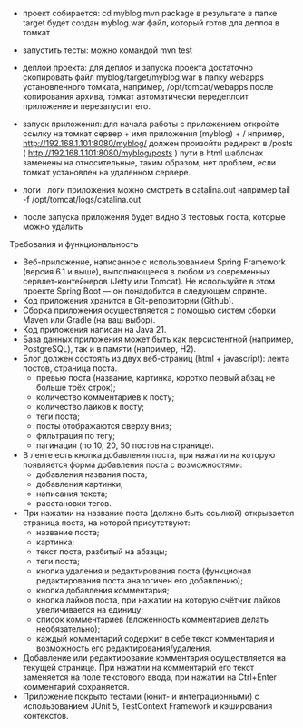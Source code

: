 
- проект собирается:
cd myblog 
mvn package
в результате в папке target будет создан myblog.war файл, который готов для деплоя в томкат

- запустить тесты: 
можно командой mvn test

- деплой проекта: 
для деплоя и запуска проекта достаточно скопировать файл myblog/target/myblog.war 
в папку webapps установленного томката, например, /opt/tomcat/webapps
после копирования архива, томкат автоматически передеплоит приложение и перезапустит его.

- запуск приложения:
для начала работы с приложением откройте ссылку на томкат сервер + имя приложения (myblog) + / 
нпример, http://192.168.1.101:8080/myblog/
должен произойти редирект в /posts  ( http://192.168.1.101:8080/myblog/posts )
пути в html шаблонах заменены на относительные, таким образом, нет проблем, если томкат установлен на удаленном сервере.

- логи :
логи приложения можно смотреть в catalina.out
например tail -f /opt/tomcat/logs/catalina.out

- после запуска приложения будет видно 3 тестовых поста, которые можно удалить




Требования и функциональность

- Веб-приложение, написанное с использованием Spring Framework (версия 6.1 и выше), выполняющееся в любом из современных сервлет-контейнеров (Jetty или Tomcat). Не используйте в этом проекте Spring Boot — он понадобится в следующем спринте.
- Код приложения хранится в Git-репозитории (Github).
- Сборка приложения осуществляется с помощью систем сборки Maven или Gradle (на ваш выбор).
- Код приложения написан на Java 21.
- База данных приложения может быть как персистентной (например, PostgreSQL), так и в памяти (например, H2).
- Блог должен состоять из двух веб-страниц (html + javascript): лента постов, страница поста.
    - превью поста (название, картинка, коротко первый абзац не больше трёх строк);
    - количество комментариев к посту;
    - количество лайков к посту;
    - теги поста;
    - посты отображаются сверху вниз;
    - фильтрация по тегу;
    - пагинация (по 10, 20, 50 постов на странице).
- В ленте есть кнопка добавления поста, при нажатии на которую появляется форма добавления поста с возможностями:
    - добавления названия поста;
    - добавления картинки;
    - написания текста;
    - расстановки тегов.
- При нажатии на название поста (должно быть ссылкой) открывается страница поста, на которой присутствуют:
    - название поста;
    - картинка;
    - текст поста, разбитый на абзацы;
    - теги поста;
    - кнопка удаления и редактирования поста (функционал редактирования поста аналогичен его добавлению);
    - кнопка добавления комментария;
    - кнопка лайков поста, при нажатии на которую счётчик лайков увеличивается на единицу;
    - список комментариев (вложенность комментариев делать необязательно);
    - каждый комментарий содержит в себе текст комментария и возможность его редактирования/удаления.
- Добавление или редактирование комментария осуществляется на текущей странице. При нажатии на комментарий его текст заменяется на поле текстового ввода, при нажатии на Ctrl+Enter комментарий сохраняется.
- Приложение покрыто тестами (юнит- и интеграционными) с использованием JUnit 5, TestContext Framework и кэширования контекстов.
